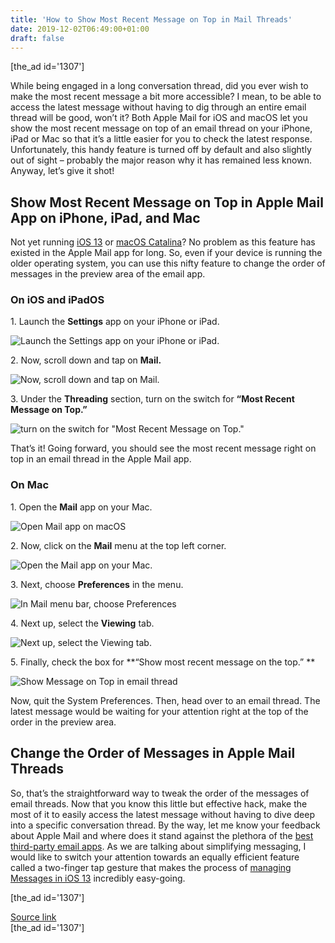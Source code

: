 ```yaml
---
title: 'How to Show Most Recent Message on Top in Mail Threads'
date: 2019-12-02T06:49:00+01:00
draft: false
---
```


\[the\_ad id='1307'\]  
  

  

While being engaged in a long conversation thread, did you ever wish to make the most recent message a bit more accessible? I mean, to be able to access the latest message without having to dig through an entire email thread will be good, won’t it? Both Apple Mail for iOS and macOS let you show the most recent message on top of an email thread on your iPhone, iPad or Mac so that it’s a little easier for you to check the latest response. Unfortunately, this handy feature is turned off by default and also slightly out of sight – probably the major reason why it has remained less known. Anyway, let’s give it shot!  

Show Most Recent Message on Top in Apple Mail App on iPhone, iPad, and Mac
--------------------------------------------------------------------------

  

Not yet running [iOS 13](https://beebom.com/safari-tips-get-most-out-ios-13-ipados-13/) or [macOS Catalina](https://beebom.com/macos-catalina-features/)? No problem as this feature has existed in the Apple Mail app for long. So, even if your device is running the older operating system, you can use this nifty feature to change the order of messages in the preview area of the email app.  

### On iOS and iPadOS

  

1\. Launch the **Settings** app on your iPhone or iPad.  

![Launch the Settings app on your iPhone or iPad.](https://beebom.com/wp-content/uploads/2019/11/Get-started-with-Settings-app.jpg)

2\. Now, scroll down and tap on **Mail.**  

![Now, scroll down and tap on Mail.](https://beebom.com/wp-content/uploads/2019/11/Tap-on-Mail-app.jpg)

3\. Under the **Threading** section, turn on the switch for **“Most Recent Message on Top.”**  

![turn on the switch for "Most Recent Message on Top."](https://beebom.com/wp-content/uploads/2019/11/Turn-on-switch-for-Message.jpg)

That’s it! Going forward, you should see the most recent message right on top in an email thread in the Apple Mail app.

  
  

  

### On Mac

  

1\. Open the **Mail** app on your Mac.  

![Open Mail app on macOS](https://beebom.com/wp-content/uploads/2019/11/Open-Mail-app-on-macOS.jpg)

2\. Now, click on the **Mail** menu at the top left corner.  

![Open the Mail app on your Mac.](https://beebom.com/wp-content/uploads/2019/11/Mail-menu-bar.jpg)

3\. Next, choose **Preferences** in the menu.  

![In Mail menu bar, choose Preferences](https://beebom.com/wp-content/uploads/2019/11/In-Mail-menu-bar-choose-Preferences-.jpg)

4\. Next up, select the **Viewing** tab.  

![Next up, select the Viewing tab. ](https://beebom.com/wp-content/uploads/2019/11/Viewing-.jpg)

5\. Finally, check the box for **“Show most recent message on the top.” **

  
  

  

![Show Message on Top in email thread](https://beebom.com/wp-content/uploads/2019/11/Show-Message-on-Top-in-email-thread-.jpg)

Now, quit the System Preferences. Then, head over to an email thread. The latest message would be waiting for your attention right at the top of the order in the preview area.  

Change the Order of Messages in Apple Mail Threads
--------------------------------------------------

  

So, that’s the straightforward way to tweak the order of the messages of email threads. Now that you know this little but effective hack, make the most of it to easily access the latest message without having to dive deep into a specific conversation thread. By the way, let me know your feedback about Apple Mail and where does it stand against the plethora of the [best third-party email apps](https://beebom.com/best-email-apps-iphone-android/). As we are talking about simplifying messaging, I would like to switch your attention towards an equally efficient feature called a two-finger tap gesture that makes the process of [managing Messages in iOS 13](https://beebom.com/manage-messages-iphone-ipad-two-finger-tap/) incredibly easy-going.  

  
  
\[the\_ad id='1307'\]  
  
[Source link](https://beebom.com/how-show-most-recent-message-top-mail-threads-ios-macos/)  
\[the\_ad id='1307'\]